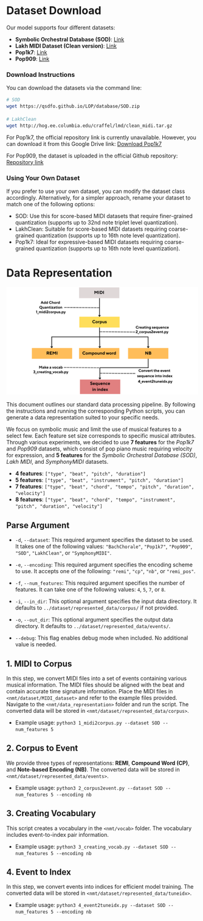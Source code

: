 # Dataset Download

Our model supports four different datasets:

- **Symbolic Orchestral Database (SOD)**: [Link](https://qsdfo.github.io/LOP/database.html)  
- **Lakh MIDI Dataset (Clean version)**: [Link](https://colinraffel.com/projects/lmd/)  
- **Pop1k7**: [Link](https://github.com/YatingMusic/compound-word-transformer)  
- **Pop909**: [Link](https://github.com/music-x-lab/POP909-Dataset)  

### Download Instructions

You can download the datasets via the command line:

```sh
# SOD
wget https://qsdfo.github.io/LOP/database/SOD.zip

# LakhClean
wget http://hog.ee.columbia.edu/craffel/lmd/clean_midi.tar.gz
```

For Pop1k7, the official repository link is currently unavailable. However, you can download it from this Google Drive link:
[Download Pop1k7](https://drive.google.com/file/d/1GnbELjE-kQ4WOkBmZ3XapFKIaltySRyV/view?usp=drive_link)

For Pop909, the dataset is uploaded in the official Github repository: [Repository link](https://github.com/music-x-lab/POP909-Dataset)

### Using Your Own Dataset
If you prefer to use your own dataset, you can modify the dataset class accordingly. Alternatively, for a simpler approach, rename your dataset to match one of the following options:

- SOD: Use this for score-based MIDI datasets that require finer-grained quantization (supports up to 32nd note triplet level quantization).
- LakhClean: Suitable for score-based MIDI datasets requiring coarse-grained quantization (supports up to 16th note level quantization).
- Pop1k7: Ideal for expressive-based MIDI datasets requiring coarse-grained quantization (supports up to 16th note level quantization).

# Data Representation

<p align="center">
<img src="figure/Data_Representation_Pipeline.png" width="1000">
</p>


This document outlines our standard data processing pipeline. By following the instructions and running the corresponding Python scripts, you can generate a data representation suited to your specific needs.

We focus on symbolic music and limit the use of musical features to a select few. Each feature set size corresponds to specific musical attributes. Through various experiments, we decided to use **7 features** for the *Pop1k7* and *Pop909* datasets, which consist of pop piano music requiring velocity for expression, and **5 features** for the *Symbolic Orchestral Database (SOD)*, *Lakh MIDI*, and *SymphonyMIDI* datasets.

- **4 features**: `["type", "beat", "pitch", "duration"]`
- **5 features**: `["type", "beat", "instrument", "pitch", "duration"]`
- **7 features**: `["type", "beat", "chord", "tempo", "pitch", "duration", "velocity"]`
- **8 features**: `["type", "beat", "chord", "tempo", "instrument", "pitch", "duration", "velocity"]`

## Parse Argument
- `-d`, `--dataset`: This required argument specifies the dataset to be used. It takes one of the following values: `"BachChorale"`, `"Pop1k7"`, `"Pop909"`, `"SOD"`, `"LakhClean"`, or `"SymphonyMIDI"`.
  
- `-e`, `--encoding`: This required argument specifies the encoding scheme to use. It accepts one of the following: `"remi"`, `"cp"`, `"nb"`, or `"remi_pos"`.

- `-f`, `--num_features`: This required argument specifies the number of features. It can take one of the following values: `4`, `5`, `7`, or `8`.

- `-i`, `--in_dir`: This optional argument specifies the input data directory. It defaults to `../dataset/represented_data/corpus/` if not provided.

- `-o`, `--out_dir`: This optional argument specifies the output data directory. It defaults to `../dataset/represented_data/events/`.

- `--debug`: This flag enables debug mode when included. No additional value is needed.

## 1. MIDI to Corpus
In this step, we convert MIDI files into a set of events containing various musical information. The MIDI files should be aligned with the beat and contain accurate time signature information. Place the MIDI files in `<nmt/dataset/MIDI_dataset>` and refer to the example files provided. Navigate to the `<nmt/data_representation>` folder and run the script. The converted data will be stored in `<nmt/dataset/represented_data/corpus>`.

- Example usage: `python3 1_midi2corpus.py --dataset SOD --num_features 5`

## 2. Corpus to Event
We provide three types of representations: **REMI**, **Compound Word (CP)**, and **Note-based Encoding (NB)**. The converted data will be stored in `<nmt/dataset/represented_data/events>`.

- Example usage: `python3 2_corpus2event.py --dataset SOD --num_features 5 --encoding nb`

## 3. Creating Vocabulary
This script creates a vocabulary in the `<nmt/vocab>` folder. The vocabulary includes event-to-index pair information.

- Example usage: `python3 3_creating_vocab.py --dataset SOD --num_features 5 --encoding nb`

## 4. Event to Index
In this step, we convert events into indices for efficient model training. The converted data will be stored in `<nmt/dataset/represented_data/tuneidx>`.

- Example usage: `python3 4_event2tuneidx.py --dataset SOD --num_features 5 --encoding nb`
